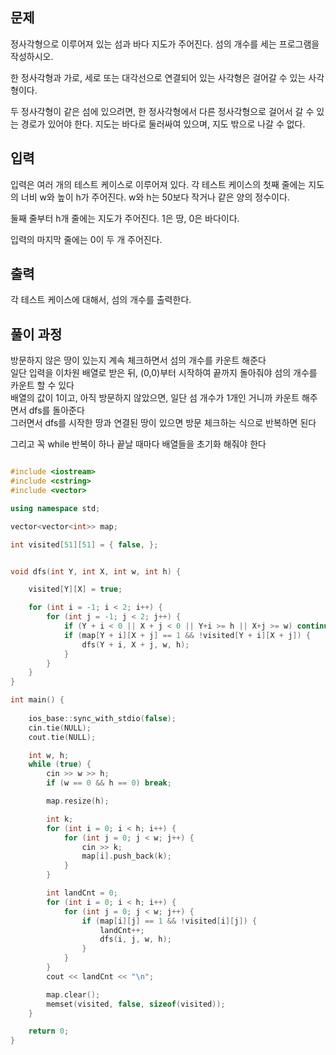 ## 문제
정사각형으로 이루어져 있는 섬과 바다 지도가 주어진다. 섬의 개수를 세는 프로그램을 작성하시오.



한 정사각형과 가로, 세로 또는 대각선으로 연결되어 있는 사각형은 걸어갈 수 있는 사각형이다. 

두 정사각형이 같은 섬에 있으려면, 한 정사각형에서 다른 정사각형으로 걸어서 갈 수 있는 경로가 있어야 한다. 지도는 바다로 둘러싸여 있으며, 지도 밖으로 나갈 수 없다.

## 입력
입력은 여러 개의 테스트 케이스로 이루어져 있다. 각 테스트 케이스의 첫째 줄에는 지도의 너비 w와 높이 h가 주어진다. w와 h는 50보다 작거나 같은 양의 정수이다.

둘째 줄부터 h개 줄에는 지도가 주어진다. 1은 땅, 0은 바다이다.

입력의 마지막 줄에는 0이 두 개 주어진다.

## 출력
각 테스트 케이스에 대해서, 섬의 개수를 출력한다.

## 풀이 과정
방문하지 않은 땅이 있는지 계속 체크하면서 섬의 개수를 카운트 해준다<br>
일단 입력을 이차원 배열로 받은 뒤, (0,0)부터 시작하여 끝까지 돌아줘야 섬의 개수를 카운트 할 수 있다<br>
배열의 값이 1이고, 아직 방문하지 않았으면, 일단 섬 개수가 1개인 거니까 카운트 해주면서 dfs를 돌아준다<br>
그러면서 dfs를 시작한 땅과 연결된 땅이 있으면 방문 체크하는 식으로 반복하면 된다


그리고 꼭 while 반복이 하나 끝날 때마다 배열들을 초기화 해줘야 한다

```C++

#include <iostream>
#include <cstring>
#include <vector>

using namespace std;

vector<vector<int>> map;

int visited[51][51] = { false, };


void dfs(int Y, int X, int w, int h) {

	visited[Y][X] = true;

	for (int i = -1; i < 2; i++) {
		for (int j = -1; j < 2; j++) {
			if (Y + i < 0 || X + j < 0 || Y+i >= h || X+j >= w) continue;
			if (map[Y + i][X + j] == 1 && !visited[Y + i][X + j]) {
				dfs(Y + i, X + j, w, h);
			}
		}
	}
}

int main() {
   
	ios_base::sync_with_stdio(false);
	cin.tie(NULL);
	cout.tie(NULL);

	int w, h;
	while (true) {
		cin >> w >> h;
		if (w == 0 && h == 0) break;

		map.resize(h);

		int k;
		for (int i = 0; i < h; i++) {
			for (int j = 0; j < w; j++) {
				cin >> k;
				map[i].push_back(k);
			}
		}

		int landCnt = 0;
		for (int i = 0; i < h; i++) {
			for (int j = 0; j < w; j++) {
				if (map[i][j] == 1 && !visited[i][j]) {
					landCnt++;
					dfs(i, j, w, h);
				}
			}
		}
		cout << landCnt << "\n";

		map.clear();
		memset(visited, false, sizeof(visited));
	}

	return 0;
}
```
